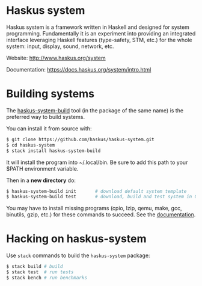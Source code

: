 # Haskus system

Haskus system is a framework written in Haskell and designed for system
programming. Fundamentally it is an experiment into providing an integrated
interface leveraging Haskell features (type-safety, STM, etc.) for the whole
system: input, display, sound, network, etc.

Website: http://www.haskus.org/system

Documentation: https://docs.haskus.org/system/intro.html

# Building systems

The [haskus-system-build](https://github.com/haskus/haskus-system-build.git)
tool (in the package of the same name) is the preferred way to build systems.

You can install it from source with:

```bash
$ git clone https://github.com/haskus/haskus-system.git
$ cd haskus-system
$ stack install haskus-system-build
```

It will install the program into ~/.local/bin. Be sure to add this path to your
$PATH environment variable.

Then in a **new directory** do:
```bash
$ haskus-system-build init       # download default system template
$ haskus-system-build test       # download, build and test system in QEMU
```

You may have to install missing programs (cpio, lzip, qemu, make, gcc, binutils,
gzip, etc.) for these commands to succeed. See the
[documentation](https://docs.haskus.org/system/building/automatic_building.html#building-and-testing).


# Hacking on haskus-system

Use ``stack`` commands to build the ``haskus-system`` package:

```bash
$ stack build # build
$ stack test  # run tests
$ stack bench # run benchmarks
```

